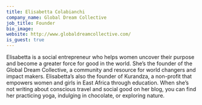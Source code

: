```yaml
---
title: Elisabetta Colabianchi
company_name: Global Dream Collective
job_title: Founder
bio_image:
website: http://www.globaldreamcollective.com/
is_guest: true
---
```


Elisabetta is a social entrepreneur who helps women uncover their purpose and become a greater force for good in the world. She’s the founder of the Global Dream Collective, a community and resource for world changers and impact makers. Elisabetta’s also the founder of Kurandza, a non-profit that empowers women and girls in East Africa through education. When she’s not writing about conscious travel and social good on her blog, you can find her practicing yoga, indulging in chocolate, or exploring nature.

